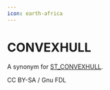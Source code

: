 ```yaml
---
icon: earth-africa
---
```


# CONVEXHULL

A synonym for [ST\_CONVEXHULL](st_convexhull.md).

CC BY-SA / Gnu FDL
